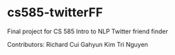 # cs585-twitterFF
Final project for CS 585 Intro to NLP
Twitter friend finder

Contributors:
Richard Cui
Gahyun Kim
Tri Nguyen

